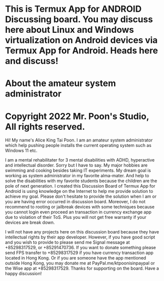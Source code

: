 # This is Termux App for ANDROID Discussing board.  You may discuss here about Linux and Windows virtualization on Android devices via Termux App for Android. Heads here and discuss!  

# About the amateur system administrator


# Copyright 2022 Mr. Poon's Studio, All rights reserved. 

Hi! My name's Alice King Tai Poon. I am an amateur system administrator which help pushing people installs the current operating system such as Windows 11 etc. 

I am a mental rehabilitater for 3 mental disabilities with ADHD, hyperactive and intellectual disorder. Sorry but I have to say. 
My major hobbies are swimming and cooking besides taking IT experiments. 
My dream goal is working as system administrator in my favorite alma-mater. And help to solve the disabilities with my favorite students because the children are the pole of next generation. 
I created this Discussion Board of Termux App for Android is using knowledge on the Internet to help me provide solution to achieve my goal. 
Please don't hesitate to provide the solution when I am or you are having error occurred in discussion board. 
Moreover, I do not recommend to rooting or jailbreak devices with some techniques because you cannot login even proceed an transaction in currency exchange app due to violation of their ToS. Plus you will not get free warranty if your devices are break down. 

I will not have any projects here on this discussion board because they have intellectual rights by their app developer. However, if you have good script and you wish to provide to please send me Signal message at +85298317529, or +85291470736. 
If you want to donate something please send FPS transfer to +85298317529 if you have currency transaction app located in Hong Kong. 
Or if you are someone have the app mentioned outside Hong Kong, you may donate me at PayPal.me/ktpoonisinpaypal or the Wise app at +85298317529. 
Thanks for supporting on the board. Have a happy  discussion! 
